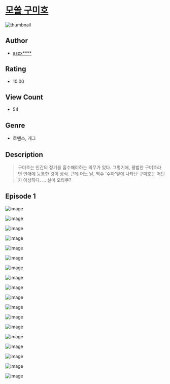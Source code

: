 # [모쏠 구미호](https://comic.naver.com/challenge/list?titleId=810869)
![thumbnail](https://image-comic.pstatic.net/user_contents_data/challenge_comic/2023/05/25/322674/upload_3905807483572478309_480x623.jpeg)

## Author
- [aszx****](https://comic.naver.com/artistTitle?id=322674)

## Rating
- 10.00

## View Count
- 54

## Genre
- 로맨스, 개그

## Description
> 구미호는 인간의 정기를 흡수해야하는 의무가 있다. 그렇기에, 평범한 구미호라면 연애에 능통한 것이 상식. 근데 어느 날, 백수 '수아'앞에 나타난 구미호는 어딘가 이상하다. ... 설마 오타쿠?


## Episode 1
![image](https://image-comic.pstatic.net/user_contents_data/challenge_comic/2023/05/25/322674/upload_7365691282294911586.jpeg)

![image](https://image-comic.pstatic.net/user_contents_data/challenge_comic/2023/05/25/322674/upload_3689402713074906675.jpeg)

![image](https://image-comic.pstatic.net/user_contents_data/challenge_comic/2023/05/25/322674/upload_7090133894308652597.jpeg)

![image](https://image-comic.pstatic.net/user_contents_data/challenge_comic/2023/05/25/322674/upload_3847822533825291316.jpeg)

![image](https://image-comic.pstatic.net/user_contents_data/challenge_comic/2023/05/25/322674/upload_7076673647174836784.jpeg)

![image](https://image-comic.pstatic.net/user_contents_data/challenge_comic/2023/05/25/322674/upload_7017787124417127013.jpeg)

![image](https://image-comic.pstatic.net/user_contents_data/challenge_comic/2023/05/25/322674/upload_3762247556599800881.jpeg)

![image](https://image-comic.pstatic.net/user_contents_data/challenge_comic/2023/05/25/322674/upload_3689909768344200293.jpeg)

![image](https://image-comic.pstatic.net/user_contents_data/challenge_comic/2023/05/25/322674/upload_3919600869103186274.jpeg)

![image](https://image-comic.pstatic.net/user_contents_data/challenge_comic/2023/05/25/322674/upload_7364564506114076771.jpeg)

![image](https://image-comic.pstatic.net/user_contents_data/challenge_comic/2023/05/25/322674/upload_7005122932392866148.jpeg)

![image](https://image-comic.pstatic.net/user_contents_data/challenge_comic/2023/05/25/322674/upload_7147324978678282551.jpeg)

![image](https://image-comic.pstatic.net/user_contents_data/challenge_comic/2023/05/25/322674/upload_7365748482615830115.jpeg)

![image](https://image-comic.pstatic.net/user_contents_data/challenge_comic/2023/05/25/322674/upload_7234299668559310902.jpeg)

![image](https://image-comic.pstatic.net/user_contents_data/challenge_comic/2023/05/25/322674/upload_4135540533296718386.jpeg)

![image](https://image-comic.pstatic.net/user_contents_data/challenge_comic/2023/05/25/322674/upload_4064044988007343668.jpeg)

![image](https://image-comic.pstatic.net/user_contents_data/challenge_comic/2023/05/25/322674/upload_3991656252004380977.jpeg)

![image](https://image-comic.pstatic.net/user_contents_data/challenge_comic/2023/05/25/322674/upload_3906931197354260529.jpeg)
